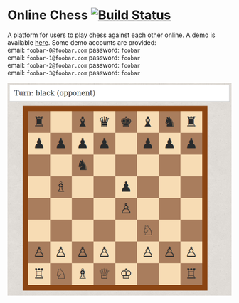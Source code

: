 # Online Chess [![Build Status](https://travis-ci.org/pawn-stars/chess-app.svg?branch=master)](https://travis-ci.org/pawn-stars/chess-app)

A platform for users to play chess against each other online. A demo is available [here](https://chess-app-miljinx.herokuapp.com/). Some demo accounts are provided:  
email: `foobar-0@foobar.com` password: `foobar`  
email: `foobar-1@foobar.com` password: `foobar`  
email: `foobar-2@foobar.com` password: `foobar`  
email: `foobar-3@foobar.com` password: `foobar`  

![screenshot](screenshots/screenshot1.png 'screenshot')
